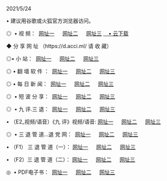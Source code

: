 <p>2021/5/24
<p>• 建议用谷歌或火狐官方浏览器访问。
<p>◎  • 视 频： 
<a href="http://gbe.shirokuriwaki.com/" target="_blank">网址一</a> 　 
<a href="http://gco.shirokuriwaki.com/" target="_blank">网址二</a> 　 
<a href="http://gaf.shirokuriwaki.com/b.html" target="_blank">网址三</a>
<a href="https://yadi.sk/d/d0sUeAOpal3njw" target="_blank">　• 云下载 </a></p>
<p>◆ 分 享 网 址 <a href="http://gaf.shirokuriwaki.com/a.html"></a>（https://d.acci.ml/ 请 收 藏） </p>

<p>◎•  小 站：  
<a href="http://gbe.shirokuriwaki.com/f.html" target="_blank">网址一</a> 　 
<a href="http://gco.shirokuriwaki.com/h.html" target="_blank">网址二</a> 　 
<a href="http://gaf.shirokuriwaki.com/k/" target="_blank">网址三</a></p><p>

<p>◎  • 翻 墙 软 件 ：  
<a href="http://gbe.shirokuriwaki.com/ff/" target="_blank">网址一</a> 　 
<a href="http://gco.shirokuriwaki.com/s/read/a1_nd.html" target="_blank">网址二</a> 　 
<a href="http://gaf.shirokuriwaki.com/ff/index.html" target="_blank">网址三</a></p>
<p>◎  • 每 日 新 闻：  
<a href="http://gbe.shirokuriwaki.com/day/" target="_blank">网址一</a> 　 
<a href="http://gco.shirokuriwaki.com/day/" target="_blank">网址二</a> 　 
<a href="http://gaf.shirokuriwaki.com/day/index.html" target="_blank">网址三</a></p>
<p>◎   • 短 波 分 享：  
<a href="http://gbe.shirokuriwaki.com/h/" target="_blank">网址一</a> 　 
<a href="http://gco.shirokuriwaki.com/h/" target="_blank">网址二</a> 　 
<a href="http://gaf.shirokuriwaki.com/h/index.html" target="_blank">网址三</a></p>
<p>◎   • 九 评.三 退：  
<a href="http://gbe.shirokuriwaki.com/t/" target="_blank">网址一</a> 　 
<a href="http://gco.shirokuriwaki.com/v2/index.html" target="_blank">网址二</a> 　 
<a href="http://gaf.shirokuriwaki.com/tt/index.html" target="_blank">网址三</a> 　</p>
<p>  • （E2_视频/语音）《九 评》视频/语音: 
<a href="http://gbe.shirokuriwaki.com/7738.html" target="_blank">网址一</a> 　 
<a href="http://gco.shirokuriwaki.com/7614.html" target="_blank">网址二</a> 　 
<a href="http://gaf.shirokuriwaki.com/7633.html" target="_blank">网址三</a></p>
<p>◎   • 三 退 管 道...退 党 网：  
<a href="http://gbe.shirokuriwaki.com/go/td1.html" target="_blank">网址一</a> 　 
<a href="http://gco.shirokuriwaki.com/go/td2.html" target="_blank">网址二</a> 　 
<a href="http://gaf.shirokuriwaki.com/go/td3.html" target="_blank">网址三</a></p>
<p>  • （F1） 三 退 管 道（一）： 
<a href="http://gbe.shirokuriwaki.com/dd/" target="_blank">网址一</a> 　 
<a href="http://gco.shirokuriwaki.com/s/read/a1_tdx.html" target="_blank">网址二</a> 　 
<a href="http://gaf.shirokuriwaki.com/dd/" target="_blank">网址三</a></p>
<p>  • （F2）三 退 管 道（二）： 
<a href="http://gco.shirokuriwaki.com/d/" target="_blank">网址一</a> 　 
<a href="http://gbe.shirokuriwaki.com/d/index.html" target="_blank">网址二</a> 　 
<a href="http://gaf.shirokuriwaki.com/d/" target="_blank">网址三</a></p>
<p>◎   • PDF电子书：  
<a href="http://gbe.shirokuriwaki.com/p/" target="_blank">网址一</a> 　 
<a href="http://gco.shirokuriwaki.com/p/index.html" target="_blank">网址二</a> 　 
<a href="http://gaf.shirokuriwaki.com/p/" target="_blank">网址三</a></p>
